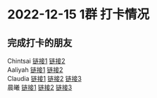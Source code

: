 # 2022-12-15 1群 打卡情况
## 完成打卡的朋友
Chintsai [链接1](http://mmbiz.qpic.cn/mmbiz_jpg/fKBOEML39zqdmtMaliblP5xM5aHeOoX0pWuYDP1CRgYku6hxEiaJU3htoO2rx1na1aRZ70mhPWayvAdG0KEibONgg/0) [链接2](http://mmbiz.qpic.cn/mmbiz_jpg/fKBOEML39zqdmtMaliblP5xM5aHeOoX0pAA2Oxic1ia0xS0bbCXfoS2hiaeib9ZmSbmhicdpkHCicHbEc9nJrS7zRJe6A/0) <br>Aaliyah [链接1](http://mmbiz.qpic.cn/mmbiz_jpg/aBaDwGIjEcHXr3TQSYTqSIls388rfxZGpVWUadEk6f0EESHj0ic6ibfrQhmdKQx2G6FHQ6GLmY6SibUWhggia6v6Kw/0) [链接2](http://mmbiz.qpic.cn/mmbiz_jpg/aBaDwGIjEcHXr3TQSYTqSIls388rfxZGF8Ltib4sutG7LqVibQnvPraZ8R75eJVVQBNlMIic3oNWsazpNqM3YXORA/0) <br>Claudia [链接1](http://mmbiz.qpic.cn/mmbiz_jpg/EqM704vBbWAibx2x4P2Iicp3809P8SE7WYYOSCUYcw5G4ahB8rszxbDevIv8EJCFibopXzfHFUc76icDVqYLTDtCFw/0) [链接2](http://mmbiz.qpic.cn/mmbiz_jpg/EqM704vBbWAibx2x4P2Iicp3809P8SE7WYYOSCUYcw5G4ahB8rszxbDevIv8EJCFibopXzfHFUc76icDVqYLTDtCFw/0) [链接3](http://mmbiz.qpic.cn/mmbiz_jpg/EqM704vBbWAibx2x4P2Iicp3809P8SE7WY9iczAibcKIRKaVUn42CgLXqkrYXxEXiafQHx8d3C1q6nUrjGVYSqTNuyw/0) <br>晨曦 [链接1](http://mmbiz.qpic.cn/mmbiz_jpg/4rYayDxu0jViaL0kwicvEBR13dylEqWupccCcibFkIobKHweJKUdeCib5peFYdy4y8SWTrYyVq9YICTgO9mVhEH88Q/0) [链接2](http://mmbiz.qpic.cn/mmbiz_jpg/4rYayDxu0jViaL0kwicvEBR13dylEqWupccCcibFkIobKHweJKUdeCib5peFYdy4y8SWTrYyVq9YICTgO9mVhEH88Q/0) [链接3](http://mmbiz.qpic.cn/mmbiz_jpg/4rYayDxu0jViaL0kwicvEBR13dylEqWupcbdh9exNNntZThEn84nkHPfTAxKPWxeu7iamOUdicFZJXR3ZXvBhKiafBw/0) <br>
